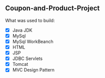 ## Coupon-and-Product-Project

  What was used to build:

- [x] Java JDK
- [x] MySql
- [x] MySql WorkBeanch
- [x] HTML
- [x] JSP
- [x] JDBC Servlets
- [x] Tomcat
- [x] MVC Design Pattern

##



